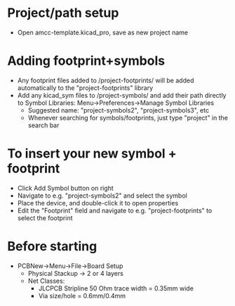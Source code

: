 # Project/path setup
- Open amcc-template.kicad_pro, save as new project name

# Adding footprint+symbols
- Any footprint files added to /project-footprints/ will be added automatically to the "project-footprints" library
- Add any kicad_sym files to /project-symbols/ and add their path directly to Symbol Libraries:  Menu->Preferences->Manage Symbol Libraries
    - Suggested name:  "project-symbols2", "project-symbols3", etc
    - Whenever searching for symbols/footprints, just type "project" in the search bar

# To insert your new symbol + footprint
- Click Add Symbol button on right
- Navigate to e.g. "project-symbols2" and select the symbol
- Place the device, and double-click it to open properties
- Edit the "Footprint" field and navigate to e.g. "project-footprints" to select the footprint

# Before starting
- PCBNew->Menu->File->Board Setup
    - Physical Stackup -> 2 or 4 layers
    - Net Classes:
        - JLCPCB Stripline 50 Ohm trace width = 0.35mm wide
        - Via size/hole = 0.6mm/0.4mm
